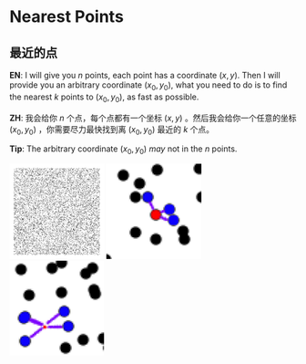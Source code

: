 # Nearest Points

## 最近的点

**EN**: I will give you $n$ points, each point has a coordinate $(x, y)$. Then I will provide you an arbitrary coordinate $(x_0, y_0)$, what you need to do is to find the nearest $k$ points to $(x_0, y_0)$, as fast as possible.

**ZH**: 我会给你 $n$ 个点，每个点都有一个坐标 $(x, y)$ 。然后我会给你一个任意的坐标 $(x_0, y_0)$ ，你需要尽力最快找到离 $(x_0, y_0)$ 最近的 $k$ 个点。

**Tip**: The arbitrary coordinate $(x_0, y_0)$ *may* not in the $n$ points.

<div>
<img width="33%" src="./imgs/nearest_points_0.webp">
<img width="33%" src="./imgs/nearest_points_1.webp">
<img width="33%" src="./imgs/nearest_points_2.webp">
</div>
